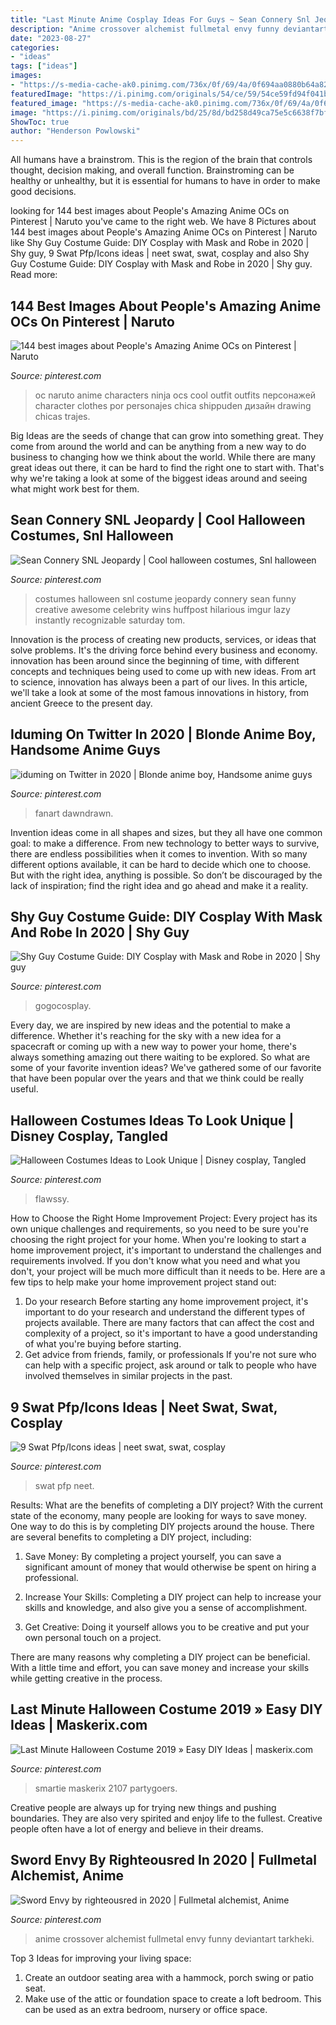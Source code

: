 ```yaml
---
title: "Last Minute Anime Cosplay Ideas For Guys ~ Sean Connery Snl Jeopardy"
description: "Anime crossover alchemist fullmetal envy funny deviantart tarkheki"
date: "2023-08-27"
categories:
- "ideas"
tags: ["ideas"]
images:
- "https://s-media-cache-ak0.pinimg.com/736x/0f/69/4a/0f694aa0880b64a820302314c80c34e8--anime-oc-naruto-oc.jpg"
featuredImage: "https://i.pinimg.com/originals/54/ce/59/54ce59fd94f041bfab8fda47325beb08.jpg"
featured_image: "https://s-media-cache-ak0.pinimg.com/736x/0f/69/4a/0f694aa0880b64a820302314c80c34e8--anime-oc-naruto-oc.jpg"
image: "https://i.pinimg.com/originals/bd/25/8d/bd258d49ca75e5c6638f7bfb29b113bf.jpg"
ShowToc: true
author: "Henderson Powlowski"
---
```



All humans have a brainstrom. This is the region of the brain that controls thought, decision making, and overall function. Brainstroming can be healthy or unhealthy, but it is essential for humans to have in order to make good decisions.

	

		
looking for 144 best images about People&#039;s Amazing Anime OCs on Pinterest | Naruto you've came to the right web. We have 8 Pictures about 144 best images about People&#039;s Amazing Anime OCs on Pinterest | Naruto like Shy Guy Costume Guide: DIY Cosplay with Mask and Robe in 2020 | Shy guy, 9 Swat Pfp/Icons ideas | neet swat, swat, cosplay and also Shy Guy Costume Guide: DIY Cosplay with Mask and Robe in 2020 | Shy guy. Read more:
		
    
## 144 Best Images About People&#039;s Amazing Anime OCs On Pinterest | Naruto

<img loading=lazy src="https://s-media-cache-ak0.pinimg.com/736x/0f/69/4a/0f694aa0880b64a820302314c80c34e8--anime-oc-naruto-oc.jpg" onerror="this.onerror=null;this.src='https://tse4.mm.bing.net/th?id=OIP.9ufvzLsmur_ulsEZa4GzdQHaQ5&amp;pid=15.1';" alt="144 best images about People&#039;s Amazing Anime OCs on Pinterest | Naruto">

_Source: pinterest.com_

>oc naruto anime characters ninja ocs cool outfit outfits персонажей character clothes por personajes chica shippuden дизайн drawing chicas trajes. 

	

Big Ideas are the seeds of change that can grow into something great. They come from around the world and can be anything from a new way to do business to changing how we think about the world. While there are many great ideas out there, it can be hard to find the right one to start with. That's why we're taking a look at some of the biggest ideas around and seeing what might work best for them.

    
## Sean Connery SNL Jeopardy | Cool Halloween Costumes, Snl Halloween

<img loading=lazy src="https://i.pinimg.com/originals/02/c4/fc/02c4fcd49985276b7ae6a1614dfbdf80.jpg" onerror="this.onerror=null;this.src='https://tse2.mm.bing.net/th?id=OIP.fEyO0mnYK8wXxoSUVipJRQHaJ3&amp;pid=15.1';" alt="Sean Connery SNL Jeopardy | Cool halloween costumes, Snl halloween">

_Source: pinterest.com_

>costumes halloween snl costume jeopardy connery sean funny creative awesome celebrity wins huffpost hilarious imgur lazy instantly recognizable saturday tom. 

	

Innovation is the process of creating new products, services, or ideas that solve problems. It's the driving force behind every business and economy. innovation has been around since the beginning of time, with different concepts and techniques being used to come up with new ideas. From art to science, innovation has always been a part of our lives. In this article, we'll take a look at some of the most famous innovations in history, from ancient Greece to the present day.

    
## Iduming On Twitter In 2020 | Blonde Anime Boy, Handsome Anime Guys

<img loading=lazy src="https://i.pinimg.com/736x/e6/70/a3/e670a380c2750ffd3bc53c70644d4fbd.jpg" onerror="this.onerror=null;this.src='https://tse3.mm.bing.net/th?id=OIP.sAIx-9USP7i3CXyPQsURPQHaH4&amp;pid=15.1';" alt="iduming on Twitter in 2020 | Blonde anime boy, Handsome anime guys">

_Source: pinterest.com_

>fanart dawndrawn. 

	

Invention ideas come in all shapes and sizes, but they all have one common goal: to make a difference. From new technology to better ways to survive, there are endless possibilities when it comes to invention. With so many different options available, it can be hard to decide which one to choose. But with the right idea, anything is possible. So don’t be discouraged by the lack of inspiration; find the right idea and go ahead and make it a reality.

    
## Shy Guy Costume Guide: DIY Cosplay With Mask And Robe In 2020 | Shy Guy

<img loading=lazy src="https://i.pinimg.com/736x/5c/7c/71/5c7c71b39c580e4e1912e230bc38a2ad.jpg" onerror="this.onerror=null;this.src='https://tse4.mm.bing.net/th?id=OIP.zo97f3FeOgaHQAspg3i-SAHaJH&amp;pid=15.1';" alt="Shy Guy Costume Guide: DIY Cosplay with Mask and Robe in 2020 | Shy guy">

_Source: pinterest.com_

>gogocosplay. 

	

Every day, we are inspired by new ideas and the potential to make a difference. Whether it's reaching for the sky with a new idea for a spacecraft or coming up with a new way to power your home, there's always something amazing out there waiting to be explored. So what are some of your favorite invention ideas? We've gathered some of our favorite that have been popular over the years and that we think could be really useful.

    
## Halloween Costumes Ideas To Look Unique | Disney Cosplay, Tangled

<img loading=lazy src="https://i.pinimg.com/originals/bd/25/8d/bd258d49ca75e5c6638f7bfb29b113bf.jpg" onerror="this.onerror=null;this.src='https://tse2.mm.bing.net/th?id=OIP.Opzi550JhFw98LWJBy5lWAHaKC&amp;pid=15.1';" alt="Halloween Costumes Ideas to Look Unique | Disney cosplay, Tangled">

_Source: pinterest.com_

>flawssy. 

	

How to Choose the Right Home Improvement Project: Every project has its own unique challenges and requirements, so you need to be sure you're choosing the right project for your home.
When you're looking to start a home improvement project, it's important to understand the challenges and requirements involved. If you don't know what you need and what you don't, your project will be much more difficult than it needs to be. Here are a few tips to help make your home improvement project stand out:
1. Do your research
Before starting any home improvement project, it's important to do your research and understand the different types of projects available. There are many factors that can affect the cost and complexity of a project, so it's important to have a good understanding of what you're buying before starting.
2. Get advice from friends, family, or professionals
If you're not sure who can help with a specific project, ask around or talk to people who have involved themselves in similar projects in the past.

    
## 9 Swat Pfp/Icons Ideas | Neet Swat, Swat, Cosplay

<img loading=lazy src="https://i.pinimg.com/236x/fa/38/67/fa3867e88e02cd699b852d8e4e911580.jpg" onerror="this.onerror=null;this.src='https://tse2.mm.bing.net/th?id=OIP.8JpwWHFV6AHW9N9VfTlJrQAAAA&amp;pid=15.1';" alt="9 Swat Pfp/Icons ideas | neet swat, swat, cosplay">

_Source: pinterest.com_

>swat pfp neet. 

	

Results: What are the benefits of completing a DIY project?
With the current state of the economy, many people are looking for ways to save money. One way to do this is by completing DIY projects around the house. There are several benefits to completing a DIY project, including:
1. Save Money: By completing a project yourself, you can save a significant amount of money that would otherwise be spent on hiring a professional.

2. Increase Your Skills: Completing a DIY project can help to increase your skills and knowledge, and also give you a sense of accomplishment.

3. Get Creative: Doing it yourself allows you to be creative and put your own personal touch on a project.

There are many reasons why completing a DIY project can be beneficial. With a little time and effort, you can save money and increase your skills while getting creative in the process.

    
## Last Minute Halloween Costume 2019 » Easy DIY Ideas | Maskerix.com

<img loading=lazy src="https://i.pinimg.com/originals/54/ce/59/54ce59fd94f041bfab8fda47325beb08.jpg" onerror="this.onerror=null;this.src='https://tse3.mm.bing.net/th?id=OIP.aTaEjm7nkbxE55dcHarTEAHaHa&amp;pid=15.1';" alt="Last Minute Halloween Costume 2019 » Easy DIY Ideas | maskerix.com">

_Source: pinterest.com_

>smartie maskerix 2107 partygoers. 

	

Creative people are always up for trying new things and pushing boundaries. They are also very spirited and enjoy life to the fullest. Creative people often have a lot of energy and believe in their dreams.

    
## Sword Envy By Righteousred In 2020 | Fullmetal Alchemist, Anime

<img loading=lazy src="https://i.pinimg.com/736x/1c/d8/cf/1cd8cf1082d25b46818599c54faea96c--swords-life.jpg" onerror="this.onerror=null;this.src='https://tse2.mm.bing.net/th?id=OIP.QhvqlNoBuSXHFEy6xXFxmQHaL2&amp;pid=15.1';" alt="Sword Envy by righteousred in 2020 | Fullmetal alchemist, Anime">

_Source: pinterest.com_

>anime crossover alchemist fullmetal envy funny deviantart tarkheki. 

	

Top 3 Ideas for improving your living space:
1. Create an outdoor seating area with a hammock, porch swing or patio seat.
2. Make use of the attic or foundation space to create a loft bedroom. This can be used as an extra bedroom, nursery or office space.

